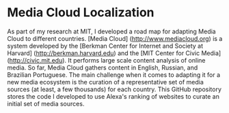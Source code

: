 Media Cloud Localization
========================

As part of my research at MIT, I developed a road map for adapting Media Cloud to different countries. [Media Cloud] (http://www.mediacloud.org) is a system developed by the [Berkman Center for Internet and Society at Harvard] (http://berkman.harvard.edu) and the [MIT Center for Civic Media] (http://civic.mit.edu). It performs large scale content analysis of online media. So far, Media Cloud gathers content in English, Russian, and Brazilian Portuguese. The main challenge when it comes to adapting it for a new media ecosystem is the curation of a representative set of media sources (at least, a few thousands) for each country. This GitHub repository stores the code I developed to use Alexa's ranking of websites to curate an initial set of media sources.
